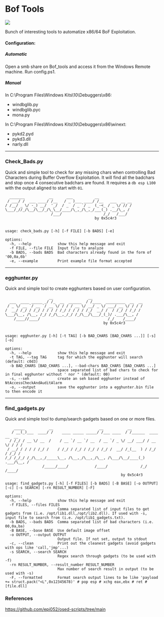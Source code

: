 # Bof Tools
<img src='https://sdmntprukwest.oaiusercontent.com/files/00000000-5108-6243-b336-91c8df3cdf5e/raw?se=2025-05-23T09%3A50%3A41Z&sp=r&sv=2024-08-04&sr=b&scid=95fc07b6-68b4-50f8-9dee-d4875aadac8c&skoid=82a3371f-2f6c-4f81-8a78-2701b362559b&sktid=a48cca56-e6da-484e-a814-9c849652bcb3&skt=2025-05-23T07%3A24%3A25Z&ske=2025-05-24T07%3A24%3A25Z&sks=b&skv=2024-08-04&sig=qpTCaMnlVzD%2BVzNcqgEHYZp55rIRigabDOc0EoGs4Xg%3D'>

Bunch of interesting tools to automatize x86/64 BoF Exploitation.

#### Configuration:
##### Automatic
Open a smb share on Bof_tools and access it from the Windows Remote machine.
Run config.ps1.

##### Manual
In C:\Program Files\Windows Kits\10\Debuggers\x86:
- windbglib.py
- windbglib.pyc
- mona.py

In C:\Program Files\Windows Kits\10\Debuggers\x86\winext:
- pykd2.pyd
- pykd3.dll
- narly.dll

---
### Check_Bads.py

Quick and simple tool to check for any missing chars when controlling Bad Characters during Buffer Overflow Exploitation.
It will find all the badchars and stop once 4 consecutive badchars are found.
It requires a `db esp L100` with the output aligned to start with `01`.
```
  _______           __      ___          __               
 / ___/ /  ___ ____/ /__   / _ )___ ____/ /__   ___  __ __
/ /__/ _ \/ -_) __/  '_/  / _  / _ `/ _  (_-<_ / _ \/ // /
\___/_//_/\__/\__/_/\_\__/____/\_,_/\_,_/___(_) .__/\_, / 
                     /___/                   /_/   /___/  
                                         by 0x5c4r3


usage: check_bads.py [-h] [-f FILE] [-b BADS] [-e]

options:
  -h, --help            show this help message and exit
  -f FILE, --file FILE  Input file to analyze
  -b BADS, --bads BADS  Bad characters already found in the form of '00,0a,6b'
  -e, --example         Print example file format accepted

```
---
### egghunter.py

Quick and simple tool to create egghunters based on user configuration.
```
                    __                __                       
  ___  ____ _____ _/ /_  __  ______  / /____  _________  __  __
 / _ \/ __ `/ __ `/ __ \/ / / / __ \/ __/ _ \/ ___/ __ \/ / / /
/  __/ /_/ / /_/ / / / / /_/ / / / / /_/  __/ /  / /_/ / /_/ / 
\___/\__, /\__, /_/ /_/\__,_/_/ /_/\__/\___/_(_)/ .___/\__, /  
    /____//____/                               /_/    /____/   
                                             by 0x5c4r3        


usage: egghunter.py [-h] [-t TAG] [-b BAD_CHARS [BAD_CHARS ...]] [-s] [-o]

options:
  -h, --help            show this help message and exit
  -t TAG, --tag TAG     tag for which the egghunter will search (default: c0d3)
  -b BAD_CHARS [BAD_CHARS ...], --bad-chars BAD_CHARS [BAD_CHARS ...]
                        space separated list of bad chars to check for in final egghunter without ' nor " (default: 00)
  -s, --seh             create an seh based egghunter instead of NtAccessCheckAndAuditAlarm
  -o, --output          save the egghunter into a egghunter.bin file to then encode it
```
---
### find_gadgets.py

Quick and simple tool to dump/search gadgets based on one or more files.
```
    _____           __                     __           __                    
   / __(_)___  ____/ /    ____ _____ _____/ /___ ____  / /______  ____  __  __
  / /_/ / __ \/ __  /    / __ `/ __ `/ __  / __ `/ _ \/ __/ ___/ / __ \/ / / /
 / __/ / / / / /_/ /    / /_/ / /_/ / /_/ / /_/ /  __/ /_(__  ) / /_/ / /_/ / 
/_/ /_/_/ /_/\__,_/_____\__, /\__,_/\__,_/\__, /\___/\__/____(_) .___/\__, /  
                 /_____/____/            /____/               /_/    /____/   
                                                     by 0x5c4r3

usage: find_gadgets.py [-h] [-f FILES] [-b BADS] [-B BASE] [-o OUTPUT] [-c] [-s SEARCH] [-rn RESULT_NUMBER] [-F]

options:
  -h, --help            show this help message and exit
  -f FILES, --files FILES
                        Comma separated list of input files to get gadgets from (i.e. /opt/lib1.dll,/opt/lib2.dll). If used with -s, input file to search from (i.e. /opt/lib1_gadgets.txt).
  -b BADS, --bads BADS  Comma separated list of bad characters (i.e. 00,0a,ba)
  -B BASE, --base BASE  Use default image offset
  -o OUTPUT, --output OUTPUT
                        Output file. If not set, output to stdout
  -c, --clean           Print out the cleanest gadgets (avoid gadgets with ops like 'call,'jmp'...)
  -s SEARCH, --search SEARCH
                        Regex search through gadgets (to be used with -f)
  -rn RESULT_NUMBER, --result_number RESULT_NUMBER
                        Max number of search result in output (to be used with -s)
  -F, --formatted       Format search output lines to be like 'payload += struct.pack("<L",0x12345678)' # pop esp # xchg eax,ebx # ret # [file.dll]

```

### References
https://github.com/epi052/osed-scripts/tree/main
